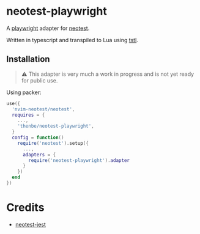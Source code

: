 # neotest-playwright

A [playwright](https://playwright.dev/) adapter for [neotest](https://github.com/nvim-neotest/neotest).

Written in typescript and transpiled to Lua using [tstl](https://github.com/TypeScriptToLua/TypeScriptToLua).

## Installation

> ⚠️ This adapter is very much a work in progress and is not yet ready for public use.

Using packer:

```lua
use({
  'nvim-neotest/neotest',
  requires = {
    ...,
    'thenbe/neotest-playwright',
  }
  config = function()
    require('neotest').setup({
      ...,
      adapters = {
        require('neotest-playwright').adapter
      }
    })
  end
})
```

# Credits

- [neotest-jest](https://github.com/haydenmeade/neotest-jest)
